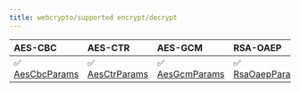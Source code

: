 ```yaml
---
title: webcrypto/supported encrypt/decrypt
---
```


| AES-CBC                                                                                                           | AES-CTR                                                                                                           | AES-GCM                                                                                                           | RSA-OAEP                                                                                                            |
| :---------------------------------------------------------------------------------------------------------------- | :---------------------------------------------------------------------------------------------------------------- | :---------------------------------------------------------------------------------------------------------------- | :------------------------------------------------------------------------------------------------------------------ |
| ✅ [AesCbcParams](https://grafana.com/docs/k6/<K6_VERSION>/javascript-api/k6-experimental/webcrypto/aescbcparams) | ✅ [AesCtrParams](https://grafana.com/docs/k6/<K6_VERSION>/javascript-api/k6-experimental/webcrypto/aesctrparams) | ✅ [AesGcmParams](https://grafana.com/docs/k6/<K6_VERSION>/javascript-api/k6-experimental/webcrypto/aesgcmparams) | ✅ [RsaOaepParams](https://grafana.com/docs/k6/<K6_VERSION>/javascript-api/k6-experimental/webcrypto/rsaoaepparams) |
